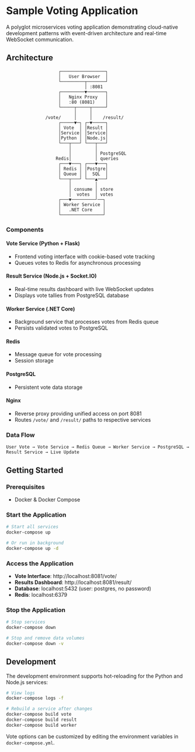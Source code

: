# Sample Voting Application

A polyglot microservices voting application demonstrating cloud-native development patterns with event-driven architecture and real-time WebSocket communication.

## Architecture

```
                    ┌─────────────────┐
                    │   User Browser  │
                    └─────────┬───────┘
                              │ :8081
                    ┌─────────▼───────┐
                    │   Nginx Proxy   │
                    │   :80 (8081)    │
                    └─────┬─────┬─────┘
                          │     │
               /vote/     │     │    /result/
                    ┌─────▼─┐ ┌─▼─────┐
                    │ Vote  │ │Result │
                    │Service│ │Service│
                    │Python │ │Node.js│
                    └───┬───┘ └───┬───┘
                        │         │
                        │         │ PostgreSQL
                   Redis│         │ queries
                    ┌───▼───┐ ┌───▼───┐
                    │ Redis │ │Postgre│
                    │ Queue │ │  SQL  │
                    └───┬───┘ └───▲───┘
                        │         │
                        │ consume │ store
                        │  votes  │ votes
                    ┌───▼─────────┘──┐
                    │ Worker Service │
                    │   .NET Core    │
                    └────────────────┘
```

### Components

#### Vote Service (Python + Flask)
- Frontend voting interface with cookie-based vote tracking
- Queues votes to Redis for asynchronous processing

#### Result Service (Node.js + Socket.IO)
- Real-time results dashboard with live WebSocket updates
- Displays vote tallies from PostgreSQL database

#### Worker Service (.NET Core)
- Background service that processes votes from Redis queue
- Persists validated votes to PostgreSQL

#### Redis
- Message queue for vote processing
- Session storage

#### PostgreSQL
- Persistent vote data storage

#### Nginx
- Reverse proxy providing unified access on port 8081
- Routes `/vote/` and `/result/` paths to respective services

### Data Flow

```
User Vote → Vote Service → Redis Queue → Worker Service → PostgreSQL → Result Service → Live Update
```

## Getting Started

### Prerequisites
- Docker & Docker Compose

### Start the Application

```bash
# Start all services
docker-compose up

# Or run in background
docker-compose up -d
```

### Access the Application

- **Vote Interface**: http://localhost:8081/vote/
- **Results Dashboard**: http://localhost:8081/result/
- **Database**: localhost:5432 (user: postgres, no password)
- **Redis**: localhost:6379

### Stop the Application

```bash
# Stop services
docker-compose down

# Stop and remove data volumes
docker-compose down -v
```

## Development

The development environment supports hot-reloading for the Python and Node.js services:

```bash
# View logs
docker-compose logs -f

# Rebuild a service after changes
docker-compose build vote
docker-compose build result
docker-compose build worker
```

Vote options can be customized by editing the environment variables in `docker-compose.yml`.
